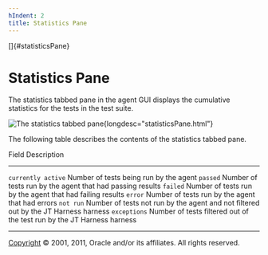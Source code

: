 ```yaml
---
hIndent: 2
title: Statistics Pane
---
```


[]{#statisticsPane}

# Statistics Pane

The statistics tabbed pane in the agent GUI displays the cumulative statistics for the tests in the
test suite.

![The statistics tabbed pane](../../images/agentGUIstatistics.gif){longdesc="statisticsPane.html"}

The following table describes the contents of the statistics tabbed pane.

  Field                Description
  -------------------- -------------------------------------------------------------------------------------
  `currently active`   Number of tests being run by the agent
  `passed`             Number of tests run by the agent that had passing results
  `failed`             Number of tests run by the agent that had failing results
  `error`              Number of tests run by the agent that had errors
  `not run`            Number of tests not run by the agent and not filtered out by the JT Harness harness
  `exceptions`         Number of tests filtered out of the test run by the JT Harness harness

----------------------------------------------------------------------------------------------------

[Copyright](../copyright.html) © 2001, 2011, Oracle and/or its affiliates. All rights reserved.
